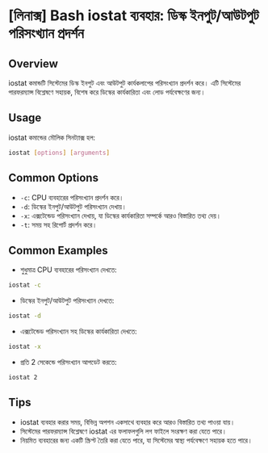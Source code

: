 # [লিনাক্স] Bash iostat ব্যবহার: ডিস্ক ইনপুট/আউটপুট পরিসংখ্যান প্রদর্শন

## Overview
iostat কমান্ডটি সিস্টেমের ডিস্ক ইনপুট এবং আউটপুট কার্যকলাপের পরিসংখ্যান প্রদর্শন করে। এটি সিস্টেমের পারফরম্যান্স বিশ্লেষণে সহায়ক, বিশেষ করে ডিস্কের কার্যকারিতা এবং লোড পর্যবেক্ষণের জন্য।

## Usage
iostat কমান্ডের মৌলিক সিনট্যাক্স হল:

```bash
iostat [options] [arguments]
```

## Common Options
- `-c`: CPU ব্যবহারের পরিসংখ্যান প্রদর্শন করে।
- `-d`: ডিস্কের ইনপুট/আউটপুট পরিসংখ্যান দেখায়।
- `-x`: এক্সটেন্ডেড পরিসংখ্যান দেখায়, যা ডিস্কের কার্যকারিতা সম্পর্কে আরও বিস্তারিত তথ্য দেয়।
- `-t`: সময় সহ রিপোর্ট প্রদর্শন করে।

## Common Examples
- শুধুমাত্র CPU ব্যবহারের পরিসংখ্যান দেখতে:

```bash
iostat -c
```

- ডিস্কের ইনপুট/আউটপুট পরিসংখ্যান দেখতে:

```bash
iostat -d
```

- এক্সটেন্ডেড পরিসংখ্যান সহ ডিস্কের কার্যকারিতা দেখতে:

```bash
iostat -x
```

- প্রতি 2 সেকেন্ডে পরিসংখ্যান আপডেট করতে:

```bash
iostat 2
```

## Tips
- iostat ব্যবহার করার সময়, বিভিন্ন অপশন একসাথে ব্যবহার করে আরও বিস্তারিত তথ্য পাওয়া যায়।
- সিস্টেমের পারফরম্যান্স বিশ্লেষণে iostat এর ফলাফলগুলি লগ ফাইলে সংরক্ষণ করা যেতে পারে।
- নিয়মিত ব্যবহারের জন্য একটি স্ক্রিপ্ট তৈরি করা যেতে পারে, যা সিস্টেমের স্বাস্থ্য পর্যবেক্ষণে সহায়ক হতে পারে।